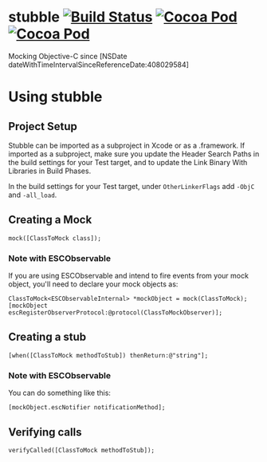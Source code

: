 stubble [![Build Status](https://travis-ci.org/Stubble/stubble.svg)](https://travis-ci.org/Stubble/stubble) [![Cocoa Pod](http://cocoapod-badges.herokuapp.com/p/stubble/badge.svg)](http://cocoapods.org/?q=stubble) [![Cocoa Pod](http://cocoapod-badges.herokuapp.com/v/stubble/badge.svg)](http://cocoapods.org/?q=stubble)
=======

Mocking Objective-C since [NSDate dateWithTimeIntervalSinceReferenceDate:408029584]

Using stubble
=======

Project Setup
-------
Stubble can be imported as a subproject in Xcode or as a .framework. If imported as a subproject, make sure you update the Header Search Paths in the build settings for your Test target, and to update the Link Binary With Libraries in Build Phases.

In the build settings for your Test target, under `OtherLinkerFlags` add `-ObjC` and `-all_load`.

Creating a Mock
------

    mock([ClassToMock class]);

### Note with ESCObservable
If you are using ESCObservable and intend to fire events from your mock object, you'll need to declare your mock objects as:

    ClassToMock<ESCObservableInternal> *mockObject = mock(ClassToMock);
    [mockObject escRegisterObserverProtocol:@protocol(ClassToMockObserver)];

Creating a stub
------

    [when([ClassToMock methodToStub]) thenReturn:@"string"];

### Note with ESCObservable
You can do something like this:

    [mockObject.escNotifier notificationMethod];

Verifying calls
------

    verifyCalled([ClassToMock methodToStub]);

